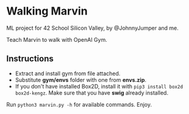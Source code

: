# Walking Marvin
ML project for 42 School Silicon Valley, by @JohnnyJumper and me.

Teach Marvin to walk with OpenAI Gym.

## Instructions
* Extract and install gym from file attached.
* Substitute **gym/envs** folder with one from **envs.zip**.
* If you don't have installed Box2D, install it with ```pip3 install box2d box2d-kengz```. Make sure that you have **swig** already installed.

Run ```python3 marvin.py -h``` for available commands.
Enjoy.
